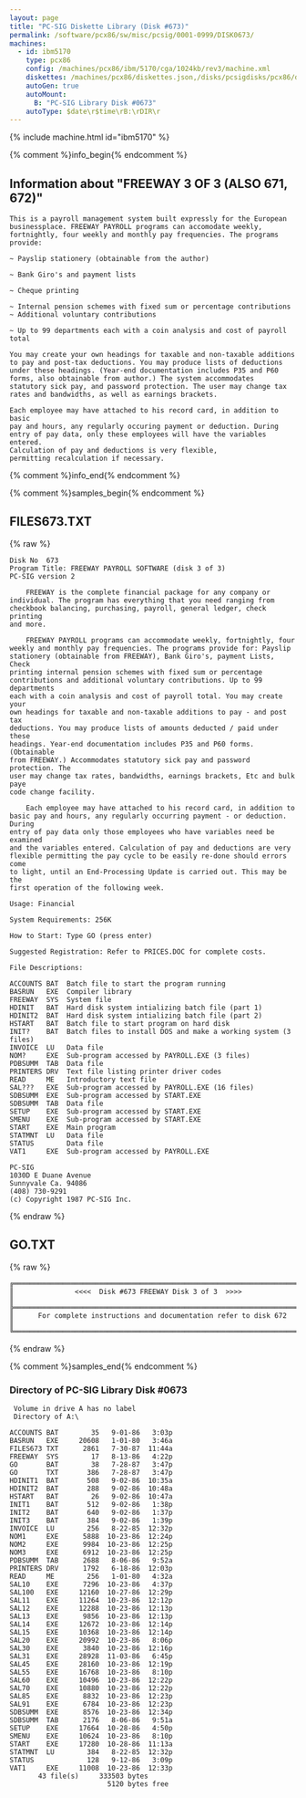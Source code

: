 ```yaml
---
layout: page
title: "PC-SIG Diskette Library (Disk #673)"
permalink: /software/pcx86/sw/misc/pcsig/0001-0999/DISK0673/
machines:
  - id: ibm5170
    type: pcx86
    config: /machines/pcx86/ibm/5170/cga/1024kb/rev3/machine.xml
    diskettes: /machines/pcx86/diskettes.json,/disks/pcsigdisks/pcx86/diskettes.json
    autoGen: true
    autoMount:
      B: "PC-SIG Library Disk #0673"
    autoType: $date\r$time\rB:\rDIR\r
---
```


{% include machine.html id="ibm5170" %}

{% comment %}info_begin{% endcomment %}

## Information about "FREEWAY 3 OF 3 (ALSO 671, 672)"

    This is a payroll management system built expressly for the European
    businessplace. FREEWAY PAYROLL programs can accomodate weekly,
    fortnightly, four weekly and monthly pay frequencies. The programs
    provide:
    
    ~ Payslip stationery (obtainable from the author)
    
    ~ Bank Giro's and payment lists
    
    ~ Cheque printing
    
    ~ Internal pension schemes with fixed sum or percentage contributions
    ~ Additional voluntary contributions
    
    ~ Up to 99 departments each with a coin analysis and cost of payroll
    total
    
    You may create your own headings for taxable and non-taxable additions
    to pay and post-tax deductions. You may produce lists of deductions
    under these headings. (Year-end documentation includes P35 and P60
    forms, also obtainable from author.) The system accommodates
    statutory sick pay, and password protection. The user may change tax
    rates and bandwidths, as well as earnings brackets.
    
    Each employee may have attached to his record card, in addition to basic
    pay and hours, any regularly occuring payment or deduction. During
    entry of pay data, only these employees will have the variables entered.
    Calculation of pay and deductions is very flexible,
    permitting recalculation if necessary.
{% comment %}info_end{% endcomment %}

{% comment %}samples_begin{% endcomment %}

## FILES673.TXT

{% raw %}
```
Disk No  673
Program Title: FREEWAY PAYROLL SOFTWARE (disk 3 of 3)
PC-SIG version 2
 
    FREEWAY is the complete financial package for any company or
individual. The program has everything that you need ranging from
checkbook balancing, purchasing, payroll, general ledger, check printing
and more.
 
    FREEWAY PAYROLL programs can accommodate weekly, fortnightly, four
weekly and monthly pay frequencies. The programs provide for: Payslip
stationery (obtainable from FREEWAY), Bank Giro's, payment Lists, Check
printing internal pension schemes with fixed sum or percentage
contributions and additional voluntary contributions. Up to 99 departments
each with a coin analysis and cost of payroll total. You may create your
own headings for taxable and non-taxable additions to pay - and post tax
deductions. You may produce lists of amounts deducted / paid under these
headings. Year-end documentation includes P35 and P60 forms. (Obtainable
from FREEWAY.) Accommodates statutory sick pay and password protection. The
user may change tax rates, bandwidths, earnings brackets, Etc and bulk paye
code change facility.
 
    Each employee may have attached to his record card, in addition to
basic pay and hours, any regularly occurring payment - or deduction. During
entry of pay data only those employees who have variables need be examined
and the variables entered. Calculation of pay and deductions are very
flexible permitting the pay cycle to be easily re-done should errors come
to light, until an End-Processing Update is carried out. This may be the
first operation of the following week.
 
Usage: Financial
 
System Requirements: 256K
 
How to Start: Type GO (press enter)
 
Suggested Registration: Refer to PRICES.DOC for complete costs.
 
File Descriptions:
 
ACCOUNTS BAT  Batch file to start the program running
BASRUN   EXE  Compiler library
FREEWAY  SYS  System file
HDINIT   BAT  Hard disk system intializing batch file (part 1)
HDINIT2  BAT  Hard disk system intializing batch file (part 2)
HSTART   BAT  Batch file to start program on hard disk
INIT?    BAT  Batch files to install DOS and make a working system (3 files)
INVOICE  LU   Data file
NOM?     EXE  Sub-program accessed by PAYROLL.EXE (3 files)
PDBSUMM  TAB  Data file
PRINTERS DRV  Text file listing printer driver codes
READ     ME   Introductory text file
SAL???   EXE  Sub-program accessed by PAYROLL.EXE (16 files)
SDBSUMM  EXE  Sub-program accessed by START.EXE
SDBSUMM  TAB  Data file
SETUP    EXE  Sub-program accessed by START.EXE
SMENU    EXE  Sub-program accessed by START.EXE
START    EXE  Main program
STATMNT  LU   Data file
STATUS        Data file
VAT1     EXE  Sub-program accessed by PAYROLL.EXE
 
PC-SIG
1030D E Duane Avenue
Sunnyvale Ca. 94086
(408) 730-9291
(c) Copyright 1987 PC-SIG Inc.

```
{% endraw %}

## GO.TXT

{% raw %}
```
╔═════════════════════════════════════════════════════════════════════════╗
║               <<<<  Disk #673 FREEWAY Disk 3 of 3  >>>>                 ║
╠═════════════════════════════════════════════════════════════════════════╣
║      For complete instructions and documentation refer to disk 672      ║
╚═════════════════════════════════════════════════════════════════════════╝
```
{% endraw %}

{% comment %}samples_end{% endcomment %}

### Directory of PC-SIG Library Disk #0673

     Volume in drive A has no label
     Directory of A:\

    ACCOUNTS BAT        35   9-01-86   3:03p
    BASRUN   EXE     20608   1-01-80   3:46a
    FILES673 TXT      2861   7-30-87  11:44a
    FREEWAY  SYS        17   8-13-86   4:22p
    GO       BAT        38   7-28-87   3:47p
    GO       TXT       386   7-28-87   3:47p
    HDINIT1  BAT       508   9-02-86  10:35a
    HDINIT2  BAT       288   9-02-86  10:48a
    HSTART   BAT        26   9-02-86  10:47a
    INIT1    BAT       512   9-02-86   1:38p
    INIT2    BAT       640   9-02-86   1:37p
    INIT3    BAT       384   9-02-86   1:39p
    INVOICE  LU        256   8-22-85  12:32p
    NOM1     EXE      5888  10-23-86  12:24p
    NOM2     EXE      9984  10-23-86  12:25p
    NOM3     EXE      6912  10-23-86  12:25p
    PDBSUMM  TAB      2688   8-06-86   9:52a
    PRINTERS DRV      1792   6-18-86  12:03p
    READ     ME        256   1-01-80   4:32a
    SAL10    EXE      7296  10-23-86   4:37p
    SAL100   EXE     12160  10-27-86  12:29p
    SAL11    EXE     11264  10-23-86  12:12p
    SAL12    EXE     12288  10-23-86  12:13p
    SAL13    EXE      9856  10-23-86  12:13p
    SAL14    EXE     12672  10-23-86  12:14p
    SAL15    EXE     10368  10-23-86  12:14p
    SAL20    EXE     20992  10-23-86   8:06p
    SAL30    EXE      3840  10-23-86  12:16p
    SAL31    EXE     28928  11-03-86   6:45p
    SAL45    EXE     28160  10-23-86  12:19p
    SAL55    EXE     16768  10-23-86   8:10p
    SAL60    EXE     10496  10-23-86  12:22p
    SAL70    EXE     10880  10-23-86  12:22p
    SAL85    EXE      8832  10-23-86  12:23p
    SAL91    EXE      6784  10-23-86  12:23p
    SDBSUMM  EXE      8576  10-23-86  12:34p
    SDBSUMM  TAB      2176   8-06-86   9:51a
    SETUP    EXE     17664  10-28-86   4:50p
    SMENU    EXE     10624  10-23-86   8:10p
    START    EXE     17280  10-28-86  11:13a
    STATMNT  LU        384   8-22-85  12:32p
    STATUS             128   9-12-86   3:09p
    VAT1     EXE     11008  10-23-86  12:33p
           43 file(s)     333503 bytes
                            5120 bytes free
